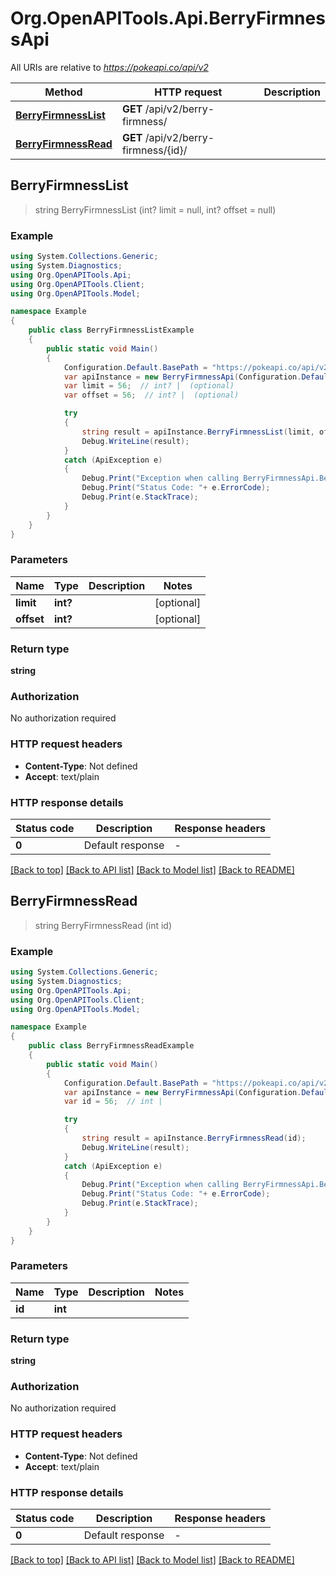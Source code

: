 # Org.OpenAPITools.Api.BerryFirmnessApi

All URIs are relative to *https://pokeapi.co/api/v2*

Method | HTTP request | Description
------------- | ------------- | -------------
[**BerryFirmnessList**](BerryFirmnessApi.md#berryfirmnesslist) | **GET** /api/v2/berry-firmness/ | 
[**BerryFirmnessRead**](BerryFirmnessApi.md#berryfirmnessread) | **GET** /api/v2/berry-firmness/{id}/ | 



## BerryFirmnessList

> string BerryFirmnessList (int? limit = null, int? offset = null)



### Example

```csharp
using System.Collections.Generic;
using System.Diagnostics;
using Org.OpenAPITools.Api;
using Org.OpenAPITools.Client;
using Org.OpenAPITools.Model;

namespace Example
{
    public class BerryFirmnessListExample
    {
        public static void Main()
        {
            Configuration.Default.BasePath = "https://pokeapi.co/api/v2";
            var apiInstance = new BerryFirmnessApi(Configuration.Default);
            var limit = 56;  // int? |  (optional) 
            var offset = 56;  // int? |  (optional) 

            try
            {
                string result = apiInstance.BerryFirmnessList(limit, offset);
                Debug.WriteLine(result);
            }
            catch (ApiException e)
            {
                Debug.Print("Exception when calling BerryFirmnessApi.BerryFirmnessList: " + e.Message );
                Debug.Print("Status Code: "+ e.ErrorCode);
                Debug.Print(e.StackTrace);
            }
        }
    }
}
```

### Parameters


Name | Type | Description  | Notes
------------- | ------------- | ------------- | -------------
 **limit** | **int?**|  | [optional] 
 **offset** | **int?**|  | [optional] 

### Return type

**string**

### Authorization

No authorization required

### HTTP request headers

- **Content-Type**: Not defined
- **Accept**: text/plain


### HTTP response details
| Status code | Description | Response headers |
|-------------|-------------|------------------|
| **0** | Default response |  -  |

[[Back to top]](#)
[[Back to API list]](../README.md#documentation-for-api-endpoints)
[[Back to Model list]](../README.md#documentation-for-models)
[[Back to README]](../README.md)


## BerryFirmnessRead

> string BerryFirmnessRead (int id)



### Example

```csharp
using System.Collections.Generic;
using System.Diagnostics;
using Org.OpenAPITools.Api;
using Org.OpenAPITools.Client;
using Org.OpenAPITools.Model;

namespace Example
{
    public class BerryFirmnessReadExample
    {
        public static void Main()
        {
            Configuration.Default.BasePath = "https://pokeapi.co/api/v2";
            var apiInstance = new BerryFirmnessApi(Configuration.Default);
            var id = 56;  // int | 

            try
            {
                string result = apiInstance.BerryFirmnessRead(id);
                Debug.WriteLine(result);
            }
            catch (ApiException e)
            {
                Debug.Print("Exception when calling BerryFirmnessApi.BerryFirmnessRead: " + e.Message );
                Debug.Print("Status Code: "+ e.ErrorCode);
                Debug.Print(e.StackTrace);
            }
        }
    }
}
```

### Parameters


Name | Type | Description  | Notes
------------- | ------------- | ------------- | -------------
 **id** | **int**|  | 

### Return type

**string**

### Authorization

No authorization required

### HTTP request headers

- **Content-Type**: Not defined
- **Accept**: text/plain


### HTTP response details
| Status code | Description | Response headers |
|-------------|-------------|------------------|
| **0** | Default response |  -  |

[[Back to top]](#)
[[Back to API list]](../README.md#documentation-for-api-endpoints)
[[Back to Model list]](../README.md#documentation-for-models)
[[Back to README]](../README.md)

